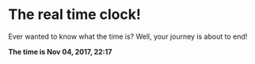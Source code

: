 # The real time clock!

Ever wanted to know what the time is? Well, your journey is about to end!

**The time is Nov 04, 2017, 22:17**